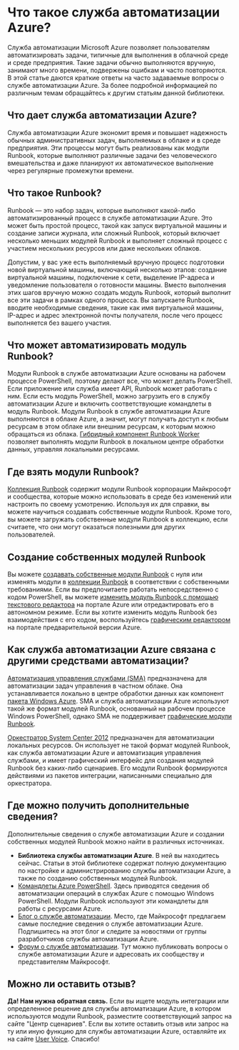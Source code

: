 <properties
	pageTitle="Что такое служба автоматизации Azure"
	description="Узнайте, что дает служба автоматизации Azure, и получите ответы на часто задаваемые вопросы, чтобы приступить к созданию и использованию модулей Runbook."
	services="automation"
	documentationCenter=""
	authors="bwren"
	manager="stevenka"
	editor=""/>

<tags
	ms.service="automation"
	ms.workload="tbd"
	ms.tgt_pltfrm="na"
	ms.devlang="na"
	ms.topic="get-started-article" 
	ms.date="07/06/2015"
	ms.author="bwren"/>

# Что такое служба автоматизации Azure?

Служба автоматизации Microsoft Azure позволяет пользователям автоматизировать задачи, типичные для выполнения в облачной среде и среде предприятия. Такие задачи обычно выполняются вручную, занимают много времени, подвержены ошибкам и часто повторяются. В этой статье даются краткие ответы на часто задаваемые вопросы о службе автоматизации Azure. За более подробной информацией по различным темам обращайтесь к другим статьям данной библиотеки.

## Что дает служба автоматизации Azure?

Служба автоматизации Azure экономит время и повышает надежность обычных административных задач, выполняемых в облаке и в среде предприятия. Эти процессы могут быть реализованы как модули Runbook, которые выполняют различные задачи без человеческого вмешательства и даже планируют их автоматическое выполнение через регулярные промежутки времени.

## Что такое Runbook?

Runbook — это набор задач, которые выполняют какой-либо автоматизированный процесс в службе автоматизации Azure. Это может быть простой процесс, такой как запуск виртуальной машины и создание записи журнала, или сложный Runbook, который включает несколько меньших модулей Runbook и выполняет сложный процесс с участием нескольких ресурсов или даже нескольких облаков.

Допустим, у вас уже есть выполняемый вручную процесс подготовки новой виртуальной машины, включающий несколько этапов: создание виртуальной машины, подключение к сети, выделение IP-адреса и уведомление пользователя о готовности машины. Вместо выполнения этих шагов вручную можно создать модуль Runbook, который выполнит все эти задачи в рамках одного процесса. Вы запускаете Runbook, вводите необходимые сведения, такие как имя виртуальной машины, IP-адрес и адрес электронной почты получателя, после чего процесс выполняется без вашего участия.


## Что может автоматизировать модуль Runbook?

Модули Runbook в службе автоматизации Azure основаны на рабочем процессе PowerShell, поэтому делают все, что может делать PowerShell. Если приложение или служба имеет API, Runbook может работать с ним. Если есть модуль PowerShell, можно загрузить его в службу автоматизации Azure и включить соответствующие командлеты в модуль Runbook. Модули Runbook в службе автоматизации Azure выполняются в облаке Azure, а значит, могут получать доступ к любым ресурсам в этом облаке или внешним ресурсам, к которым можно обращаться из облака. [Гибридный компонент Runbook Worker](automation-hybrid-runbook-worker.md) позволяет выполнять модули Runbook в локальном центре обработки данных, управляя локальными ресурсами.


## Где взять модули Runbook?

[Коллекция Runbook](http://msdn.microsoft.com/library/azure/dn781422.aspx) содержит модули Runbook корпорации Майкрософт и сообщества, которые можно использовать в среде без изменений или настроить по своему усмотрению. Используя их для справки, вы можете научиться создавать собственные модули Runbook. Кроме того, вы можете загружать собственные модули Runbook в коллекцию, если считаете, что они могут оказаться полезными для других пользователей.


## Создание собственных модулей Runbook

Вы можете [создавать собственные модули Runbook](http://msdn.microsoft.com/library/azure/dn643637.aspx) с нуля или изменять модули в [коллекции Runbook](http://msdn.microsoft.com/library/azure/dn781422.aspx) в соответствии с собственными требованиями. Если вы предпочитаете работать непосредственно с кодом PowerShell, вы можете [изменить модуль Runbook с помощью текстового редактора](http://msdn.microsoft.com/library/azure/dn879137.aspx) на портале Azure или отредактировать его в автономном режиме. Если вы хотите изменить модуль Runbook без взаимодействия с его кодом, воспользуйтесь [графическим редактором](automation-graphical-authoring-intro.md) на портале предварительной версии Azure.


## Как служба автоматизации Azure связана с другими средствами автоматизации?

[Автоматизация управления службами (SMA)](http://technet.microsoft.com/library/dn469260.aspx) предназначена для автоматизации задач управления в частном облаке. Она устанавливается локально в центре обработки данных как компонент [пакета Windows Azure](http://www.microsoft.com/server-cloud/products/windows-azure-pack/default.aspx). SMA и служба автоматизации Azure используют такой же формат модулей Runbook, основанный на рабочем процессе Windows PowerShell, однако SMA не поддерживает [графические модули Runbook](automation-graphical-authoring-intro.md).

[Оркестратор System Center 2012](http://technet.microsoft.com/library/hh237242.aspx) предназначен для автоматизации локальных ресурсов. Он использует не такой формат модулей Runbook, как служба автоматизации Azure и автоматизация управления службами, и имеет графический интерфейс для создания модулей Runbook без каких-либо сценариев. Его модули Runbook формируются действиями из пакетов интеграции, написанными специально для оркестратора.

## Где можно получить дополнительные сведения?

Дополнительные сведения о службе автоматизации Azure и создании собственных модулей Runbook можно найти в различных источниках.

- **Библиотека службы автоматизации Azure**. В ней вы находитесь сейчас. Статьи в этой библиотеке содержат полную документацию по настройке и администрированию службы автоматизации Azure, а также по созданию собственных модулей Runbook.
- [Командлеты Azure PowerShell](http://msdn.microsoft.com/library/jj156055.aspx). Здесь приводятся сведения об автоматизации операций в службах Azure с помощью Windows PowerShell. Модули Runbook используют эти командлеты для работы с ресурсами Azure.
- [Блог о службе автоматизации](http://azure.microsoft.com/blog/tag/azure-automation). Место, где Майкрософт предлагаем самые последние сведения о службе автоматизации Azure. Подпишитесь на этот блог и следите за новостями от группы разработчиков службы автоматизации Azure.
- [Форум о службе автоматизации](http://go.microsoft.com/fwlink/p/?LinkId=390561). Тут можно публиковать вопросы о службе автоматизации Azure и адресовать их сообществу и представителям Майкрософт.

## Можно ли оставить отзыв?

**Да! Нам нужна обратная связь.** Если вы ищете модуль интеграции или определенное решение для службы автоматизации Azure, в котором используются модули Runbook, разместите соответствующий запрос на сайте "Центр сценариев". Если вы хотите оставить отзыв или запрос на ту или иную функцию для службы автоматизации Azure, оставляйте их на сайте [User Voice](http://feedback.windowsazure.com/forums/34192--general-feedback). Спасибо!

<!---HONumber=July15_HO3-->